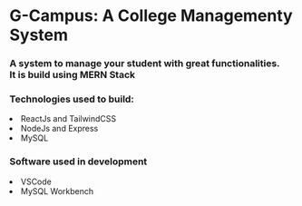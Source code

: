 <h1>G-Campus: A College Managementy System</h1>

<h3>A system to manage your student with great functionalities.<br>It is build using MERN Stack</h3>

### Technologies used to build: 
<li>ReactJs and TailwindCSS</li>
<li>NodeJs and Express</li>
<li>MySQL</li>

### Software used in development
<li>VSCode</li>
<li>MySQL Workbench</li>
